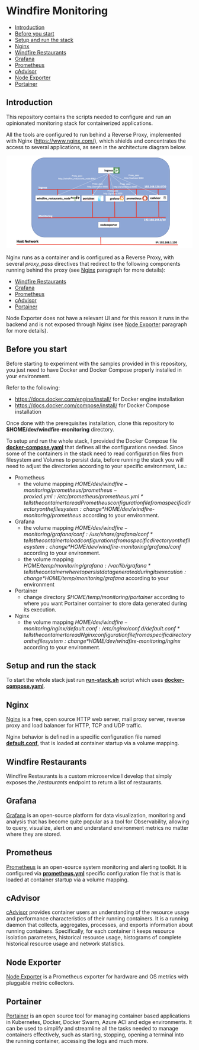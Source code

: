 # Windfire Monitoring
- [Introduction](#introduction)
- [Before you start](#before-you-start)
- [Setup and run the stack](#setup-and-run-the-stack)
- [Nginx](#nginx)
- [Windfire Restaurants](#windfire-restaurants)
- [Grafana](#grafana)
- [Prometheus](#prometheus)
- [cAdvisor](#cadvisor)
- [Node Exporter](#node-exporter)
- [Portainer](#portainer)

## Introduction
This repository contains the scripts needed to configure and run an opinionated monitoring stack for containerized applications.

All the tools are configured to run behind a Reverse Proxy, implemented with Nginx (https://www.nginx.com/), which shields and concentrates the access to several applications, as seen in the architecture diagram below.

![](images/architecture.png)

Nginx runs as a container and is configured as a Reverse Proxy, with several *proxy_pass* directives that redirect to the following components running behind the proxy (see [Nginx](#nginx) paragraph for more details):
- [Windfire Restaurants](#windfire-restaurants)
- [Grafana](#grafana)
- [Prometheus](#prometheus)
- [cAdvisor](#cadvisor)
- [Portainer](#portainer)

Node Exporter does not have a relevant UI and for this reason it runs in the backend and is not exposed through Nginx (see [Node Exporter](#node-exporter) paragraph for more details).

## Before you start
Before starting to experiment with the samples provided in this repository, you just need to have Docker and Docker Compose properly installed in your environment.

Refer to the following:
- https://docs.docker.com/engine/install/ for Docker engine installation
- https://docs.docker.com/compose/install/ for Docker Compose installation

Once done with the prerequisites installation, clone this repository to **$HOME/dev/windfire-monitoring** directory.

To setup and run the whole stack, I provided the Docker Compose file **[docker-compose.yaml](docker-compose.yaml)** that defines all the configurations needed. Since some of the containers in the stack need to read configuration files from filesystem and Volumes to persist data, before running the stack you will need to adjust the directories according to your specific environment, i.e.:

- Prometheus
    - the volume mapping *$HOME/dev/windfire-monitoring/prometheus/prometheus-proxied.yml:/etc/prometheus/prometheus.yml* tells the container to read Prometheus configuration file from a specific directory on the filesystem: change *$HOME/dev/windfire-monitoring/prometheus* according to your environment.
- Grafana 
    - the volume mapping *$HOME/dev/windfire-monitoring/grafana/conf:/usr/share/grafana/conf* tells the container to load configurations from a specific directory on the filesystem: change *$HOME/dev/windfire-monitoring/grafana/conf* according to your environment.
    - the volume mapping *$HOME/temp/monitoring/grafana:/var/lib/grafana* tells the container where to persist data generated during its execution: change *$HOME/temp/monitoring/grafana* according to your environment
- Portainer
    - change directory *$HOME/temp/monitoring/portainer* according to where you want Portainer container to store data generated during its execution.
- Nginx
    - the volume mapping *$HOME/dev/windfire-monitoring/nginx/default.conf:/etc/nginx/conf.d/default.conf* tells the container to read Nginx configuration file from a specific directory on the filesystem: change *$HOME/dev/windfire-monitoring/nginx* according to your environment.

## Setup and run the stack
To start the whole stack just run **[run-stack.sh](run-stack.sh)** script which uses **[docker-compose.yaml](docker-compose.yaml)**.

## Nginx
[Nginx](https://www.nginx.com/) is a free, open source HTTP web server, mail proxy server, reverse proxy and load balancer for HTTP, TCP and UDP traffic.

Nginx behavior is defined in a specific configuration file named **[default.conf](nginx/default.conf)**, that is loaded at container startup via a volume mapping.

## Windfire Restaurants 
Windfire Restaurants is a custom microservice I develop that simply exposes the */restaurants* endpoint to return a list of restaurants.

## Grafana
[Grafana](https://grafana.com/) is an open-source platform for data visualization, monitoring and analysis that has become quite popular as a tool for Observability, allowing to query, visualize, alert on and understand environment metrics no matter where they are stored.

## Prometheus
[Prometheus](https://prometheus.io/) is an open-source system monitoring and alerting toolkit. It is configured via **[prometheus.yml](prometheus/prometheus.yml)** specific configuration file that is that is loaded at container startup via a volume mapping.

## cAdvisor
[cAdvisor](https://github.com/google/cadvisor) provides container users an understanding of the resource usage and performance characteristics of their running containers. It is a running daemon that collects, aggregates, processes, and exports information about running containers. Specifically, for each container it keeps resource isolation parameters, historical resource usage, histograms of complete historical resource usage and network statistics.

## Node Exporter
[Node Exporter](https://github.com/prometheus/node_exporter) is a Prometheus exporter for hardware and OS metrics with pluggable metric collectors.

## Portainer
[Portainer](https://www.portainer.io/) is an open source tool for managing container based applications in Kubernetes, Docker, Docker Swarm, Azure ACI and edge environments. It can be used to simplify and streamline all the tasks needed to manage containers effectively, such as starting, stopping, opening a terminal into the running container, accessing the logs and much more.